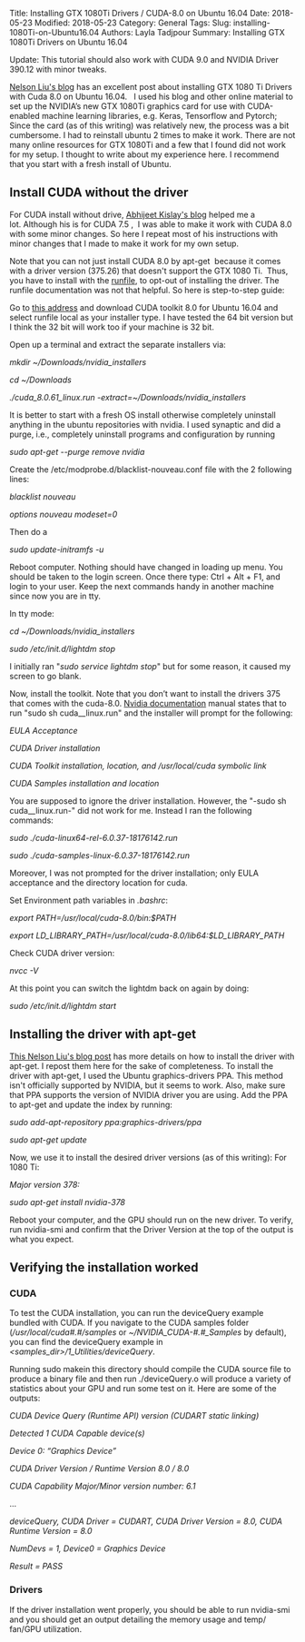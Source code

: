 Title: Installing GTX 1080Ti Drivers / CUDA-8.0 on Ubuntu 16.04
Date: 2018-05-23 
Modified: 2018-05-23 
Category: General
Tags: 
Slug: installing-1080Ti-on-Ubuntu16.04
Authors: Layla Tadjpour
Summary: Installing GTX 1080Ti Drivers on Ubuntu 16.04

Update: This tutorial should also work with CUDA 9.0 and NVIDIA Driver 390.12 with minor tweaks.

[Nelson Liu's blog](http://blog.nelsonliu.me/2017/04/29/installing-and-updating-gtx-1080-ti-cuda-drivers-on-ubuntu/) 
has an excellent post about installing GTX 1080 Ti Drivers with Cuda 8.0 on Ubuntu 16.04.  
I used his blog and other online material to set up the NVIDIA’s new GTX 1080Ti graphics card for use with CUDA-enabled machine learning libraries, e.g. Keras, Tensorflow and Pytorch;
Since the card (as of this writing) was relatively new, the process was a bit cumbersome. I had to reinstall ubuntu 2 times to make it work. There are not many online resources for GTX 1080Ti and a few that I found did not work for my setup. I thought to write about my experience here.
I recommend that you start with a fresh install of Ubuntu.

## Install CUDA without the driver
For CUDA install without drive, [Abhijeet Kislay's blog](https://kislayabhi.github.io/Installing_CUDA_with_Ubuntu/)
helped me a lot. Although his is for CUDA 7.5 ,  I was able to make it work with CUDA 8.0 with some minor changes. So here I repeat most of his instructions with minor changes that I made to make it work for my own setup.

Note that you can not just install CUDA 8.0 by apt-get  because it comes with a driver version (375.26) that doesn't support the GTX 1080 Ti.  Thus, you have to install with the [runfile](http://docs.nvidia.com/cuda/cuda-installation-guide-linux/#runfile), to opt-out of installing the driver. The runfile documentation was not 
that helpful. So here is step-to-step guide: 

Go to [this address](https://developer.nvidia.com/cuda-downloads) and download CUDA toolkit 8.0 for Ubuntu 16.04 and select runfile local as your installer type. I have tested the 64 bit version but I think the 32 bit will work too if your machine is 32 bit.

Open up a terminal and extract the separate installers via:

*mkdir ~/Downloads/nvidia_installers*

*cd ~/Downloads*

*./cuda_8.0.61_linux.run -extract=~/Downloads/nvidia_installers*

It is better to start with a fresh OS install otherwise completely uninstall anything in the ubuntu repositories with nvidia. I used synaptic and did a purge, i.e., completely uninstall programs and configuration by running

*sudo apt-get --purge remove nvidia*

Create the /etc/modprobe.d/blacklist-nouveau.conf file with the 2 following lines:

*blacklist nouveau*

*options nouveau modeset=0*

Then do a

*sudo update-initramfs -u*

Reboot computer. Nothing should have changed in loading up menu. You should be taken to the login screen. Once there type: Ctrl + Alt + F1, and login to your user. Keep the next commands handy in another machine since now you are in tty.

In tty mode:

*cd ~/Downloads/nvidia_installers*

*sudo /etc/init.d/lightdm stop*

I initially ran "*sudo service lightdm stop*" but for some reason, it caused my screen to go blank.

Now, install the toolkit. Note that you don’t want to install the drivers 375 that comes with the cuda-8.0. [Nvidia documentation](http://docs.nvidia.com/cuda/cuda-installation-guide-linux/#runfile) manual states that to run "sudo sh cuda_<version>_linux.run"
and the installer will prompt for the following:

*EULA Acceptance*

*CUDA Driver installation*

*CUDA Toolkit installation, location, and /usr/local/cuda symbolic link*

*CUDA Samples installation and location*

You are supposed to ignore the driver installation. However, 
the "-sudo sh cuda_<version>_linux.run-" did not work for me. Instead I ran the following commands:

*sudo ./cuda-linux64-rel-6.0.37-18176142.run*

*sudo ./cuda-samples-linux-6.0.37-18176142.run*

Moreover, I was not prompted for the driver installation; only EULA acceptance and the directory location for cuda.

Set Environment path variables in *.bashrc*:

*export PATH=/usr/local/cuda-8.0/bin:$PATH*

*export LD_LIBRARY_PATH=/usr/local/cuda-8.0/lib64:$LD_LIBRARY_PATH*

Check CUDA driver version:

*nvcc -V*

At this point you can switch the lightdm back on again by doing:

*sudo /etc/init.d/lightdm start*

## Installing the driver with apt-get
[This Nelson Liu's blog post](http://blog.nelsonliu.me/2017/04/29/installing-and-updating-gtx-1080-ti-cuda-drivers-on-ubuntu/) has more details on how to install the driver with apt-get. I repost them here for the sake of completeness. To install the driver with apt-get, I used the Ubuntu graphics-drivers PPA. This method isn't officially supported by NVIDIA, 
but it seems to work. Also, make sure that PPA supports the version of NVIDIA driver you are using.
Add the PPA to apt-get and update the index by running:

*sudo add-apt-repository ppa:graphics-drivers/ppa*  

*sudo apt-get update*

Now, we use it to install the desired driver versions (as of this writing):
For 1080 Ti: 

*Major version 378:*

*sudo apt-get install nvidia-378*

Reboot your computer, and the GPU should run on the new driver. To verify, run nvidia-smi and confirm that the Driver Version at the top of the output is what you expect.

## Verifying the installation worked
### CUDA
To test the CUDA installation, you can run the deviceQuery example bundled with CUDA. 
If you navigate to the CUDA samples folder (*/usr/local/cuda#.#/samples* or *~/NVIDIA_CUDA-#.#_Samples* by default), you can find the deviceQuery example in *<samples_dir>/1_Utilities/deviceQuery*.

Running sudo makein this directory should compile the CUDA source file to produce a binary file and then run
./deviceQuery.o will produce a variety of statistics about your GPU and run some test on it. Here are some of the outputs:

*CUDA Device Query (Runtime API) version (CUDART static linking)*

*Detected 1 CUDA Capable device(s)*

*Device 0: “Graphics Device”*

*CUDA Driver Version / Runtime Version 8.0 / 8.0*

*CUDA Capability Major/Minor version number: 6.1*

...

*deviceQuery, CUDA Driver = CUDART, CUDA Driver Version = 8.0, CUDA Runtime Version = 8.0*

*NumDevs = 1, Device0 = Graphics Device*

*Result = PASS*

### Drivers
If the driver installation went properly, you should be able to run nvidia-smi and you should get an output detailing the memory usage and temp/ fan/GPU utilization.

